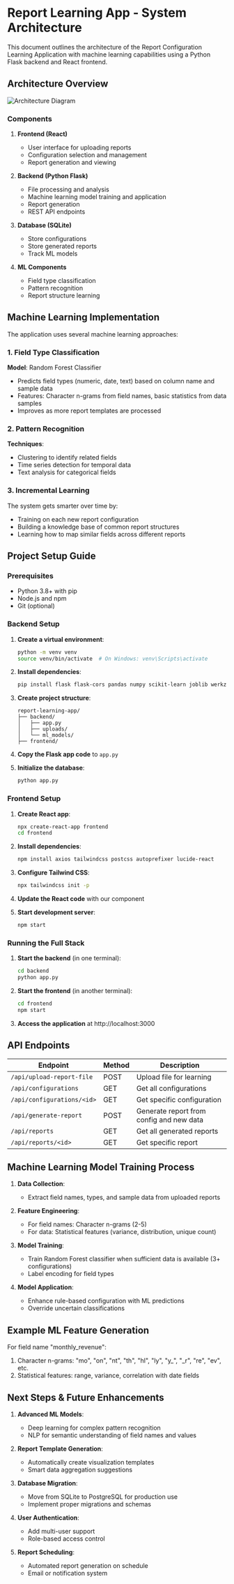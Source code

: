# Report Learning App - System Architecture

This document outlines the architecture of the Report Configuration Learning Application with machine learning capabilities using a Python Flask backend and React frontend.

## Architecture Overview

![Architecture Diagram](https://i.imgur.com/6jRzOy4.png)

### Components

1. **Frontend (React)**
   - User interface for uploading reports
   - Configuration selection and management
   - Report generation and viewing

2. **Backend (Python Flask)**
   - File processing and analysis
   - Machine learning model training and application
   - Report generation
   - REST API endpoints

3. **Database (SQLite)**
   - Store configurations
   - Store generated reports
   - Track ML models

4. **ML Components**
   - Field type classification
   - Pattern recognition
   - Report structure learning

## Machine Learning Implementation

The application uses several machine learning approaches:

### 1. Field Type Classification

**Model**: Random Forest Classifier
- Predicts field types (numeric, date, text) based on column name and sample data
- Features: Character n-grams from field names, basic statistics from data samples
- Improves as more report templates are processed

### 2. Pattern Recognition

**Techniques**: 
- Clustering to identify related fields
- Time series detection for temporal data
- Text analysis for categorical fields

### 3. Incremental Learning

The system gets smarter over time by:
- Training on each new report configuration
- Building a knowledge base of common report structures
- Learning how to map similar fields across different reports

## Project Setup Guide

### Prerequisites

- Python 3.8+ with pip
- Node.js and npm
- Git (optional)

### Backend Setup

1. **Create a virtual environment**:
   ```bash
   python -m venv venv
   source venv/bin/activate  # On Windows: venv\Scripts\activate
   ```

2. **Install dependencies**:
   ```bash
   pip install flask flask-cors pandas numpy scikit-learn joblib werkzeug sqlite3
   ```

3. **Create project structure**:
   ```
   report-learning-app/
   ├── backend/
   │   ├── app.py
   │   ├── uploads/
   │   └── ml_models/
   ├── frontend/
   ```

4. **Copy the Flask app code** to `app.py`

5. **Initialize the database**:
   ```bash
   python app.py
   ```

### Frontend Setup

1. **Create React app**:
   ```bash
   npx create-react-app frontend
   cd frontend
   ```

2. **Install dependencies**:
   ```bash
   npm install axios tailwindcss postcss autoprefixer lucide-react
   ```

3. **Configure Tailwind CSS**:
   ```bash
   npx tailwindcss init -p
   ```

4. **Update the React code** with our component

5. **Start development server**:
   ```bash
   npm start
   ```

### Running the Full Stack

1. **Start the backend** (in one terminal):
   ```bash
   cd backend
   python app.py
   ```

2. **Start the frontend** (in another terminal):
   ```bash
   cd frontend
   npm start
   ```

3. **Access the application** at http://localhost:3000

## API Endpoints

| Endpoint | Method | Description |
|----------|--------|-------------|
| `/api/upload-report-file` | POST | Upload file for learning |
| `/api/configurations` | GET | Get all configurations |
| `/api/configurations/<id>` | GET | Get specific configuration |
| `/api/generate-report` | POST | Generate report from config and new data |
| `/api/reports` | GET | Get all generated reports |
| `/api/reports/<id>` | GET | Get specific report |

## Machine Learning Model Training Process

1. **Data Collection**:
   - Extract field names, types, and sample data from uploaded reports

2. **Feature Engineering**:
   - For field names: Character n-grams (2-5)
   - For data: Statistical features (variance, distribution, unique count)

3. **Model Training**:
   - Train Random Forest classifier when sufficient data is available (3+ configurations)
   - Label encoding for field types

4. **Model Application**:
   - Enhance rule-based configuration with ML predictions
   - Override uncertain classifications

## Example ML Feature Generation

For field name "monthly_revenue":
1. Character n-grams: "mo", "on", "nt", "th", "hl", "ly", "y_", "_r", "re", "ev", etc.
2. Statistical features: range, variance, correlation with date fields

## Next Steps & Future Enhancements

1. **Advanced ML Models**:
   - Deep learning for complex pattern recognition
   - NLP for semantic understanding of field names and values

2. **Report Template Generation**:
   - Automatically create visualization templates
   - Smart data aggregation suggestions

3. **Database Migration**:
   - Move from SQLite to PostgreSQL for production use
   - Implement proper migrations and schemas

4. **User Authentication**:
   - Add multi-user support
   - Role-based access control

5. **Report Scheduling**:
   - Automated report generation on schedule
   - Email or notification system
